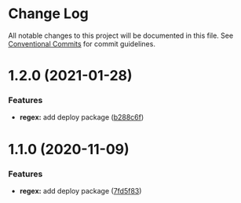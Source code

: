 # Change Log

All notable changes to this project will be documented in this file.
See [Conventional Commits](https://conventionalcommits.org) for commit guidelines.

# 1.2.0 (2021-01-28)


### Features

* **regex:** add deploy package ([b288c6f](https://github.com/scaleway/scaleway-lib/commit/b288c6f06bd6107064f5ea74acb2207954ec08e2))





# 1.1.0 (2020-11-09)


### Features

* **regex:** add deploy package ([7fd5f83](https://github.com/scaleway/scaleway-lib/commit/7fd5f83f31737dc11946bb9bcbd16cf443c4af0d))
